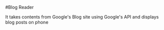 #Blog Reader

It takes contents from Google's Blog site using Google's API and displays blog posts on phone

